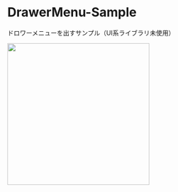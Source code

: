 # DrawerMenu-Sample
ドロワーメニューを出すサンプル（UI系ライブラリ未使用）

<img src="https://github.com/ddd503/Image-Resource/blob/master/drawer_sample.gif" width="320">
